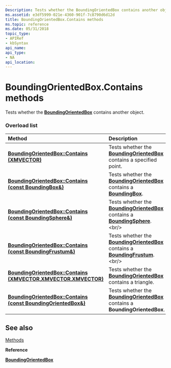 ```yaml
---
Description: Tests whether the BoundingOrientedBox contains another object.
ms.assetid: e3df5999-021e-4360-901f-7c8790d6d12d
title: BoundingOrientedBox.Contains methods
ms.topic: reference
ms.date: 05/31/2018
topic_type: 
- APIRef
- kbSyntax
api_name: 
api_type: 
- NA
api_location: 
---
```


# BoundingOrientedBox.Contains methods

Tests whether the [**BoundingOrientedBox**](https://msdn.microsoft.com/en-us/library/Hh855863(v=VS.85).aspx) contains another object.

### Overload list



| Method                                                                                               | Description                                                                                                                            |
|:-----------------------------------------------------------------------------------------------------|:---------------------------------------------------------------------------------------------------------------------------------------|
| [**BoundingOrientedBox::Contains (XMVECTOR)**](https://msdn.microsoft.com/en-us/library/Hh855891(v=VS.85).aspx)                   | Tests whether the [**BoundingOrientedBox**](https://msdn.microsoft.com/en-us/library/Hh855863(v=VS.85).aspx) contains a specified point.<br/>                            |
| [**BoundingOrientedBox::Contains (const BoundingBox&)**](https://msdn.microsoft.com/en-us/library/Hh855880(v=VS.85).aspx)         | Tests whether the [**BoundingOrientedBox**](https://msdn.microsoft.com/en-us/library/Hh855863(v=VS.85).aspx) contains a [**BoundingBox**](/windows/desktop/api/DirectXCollision/ns-directxcollision-boundingbox).<br/>         |
| [**BoundingOrientedBox::Contains (const BoundingSphere&)**](https://msdn.microsoft.com/en-us/library/Hh855889(v=VS.85).aspx)      | Tests whether the [**BoundingOrientedBox**](https://msdn.microsoft.com/en-us/library/Hh855863(v=VS.85).aspx) contains a [**BoundingSphere**](https://msdn.microsoft.com/en-us/library/Hh449592(v=VS.85).aspx).<br/>   |
| [**BoundingOrientedBox::Contains (const BoundingFrustum&)**](https://msdn.microsoft.com/en-us/library/Hh855875(v=VS.85).aspx)     | Tests whether the [**BoundingOrientedBox**](https://msdn.microsoft.com/en-us/library/Hh855863(v=VS.85).aspx) contains a [**BoundingFrustum**](https://msdn.microsoft.com/en-us/library/Hh855859(v=VS.85).aspx).<br/> |
| [**BoundingOrientedBox::Contains (XMVECTOR,XMVECTOR,XMVECTOR)**](https://msdn.microsoft.com/en-us/library/Hh855878(v=VS.85).aspx) | Tests whether the [**BoundingOrientedBox**](https://msdn.microsoft.com/en-us/library/Hh855863(v=VS.85).aspx) contains a triangle.<br/>                                   |
| [**BoundingOrientedBox::Contains (const BoundingOrientedBox&)**](https://msdn.microsoft.com/en-us/library/Hh855885(v=VS.85).aspx) | Tests whether the [**BoundingOrientedBox**](https://msdn.microsoft.com/en-us/library/Hh855863(v=VS.85).aspx) contains a **BoundingOrientedBox**.<br/>                    |



## See also

<dl> <dt>

[Methods](boundingorientedbox-methods.md)
</dt> <dt>

**Reference**
</dt> <dt>

[**BoundingOrientedBox**](https://msdn.microsoft.com/en-us/library/Hh855863(v=VS.85).aspx)
</dt> </dl>

 

 




